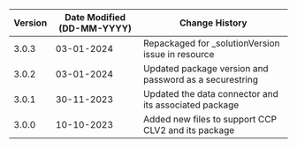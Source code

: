 | **Version** | **Date Modified (DD-MM-YYYY)** | **Change History**                                                 |
|-------------|--------------------------------|--------------------------------------------------------------------|
| 3.0.3       | 03-01-2024                     |	Repackaged for _solutionVersion issue in resource            |
| 3.0.2       | 03-01-2024                     |	Updated package version and password as a securestring            |
| 3.0.1       | 30-11-2023                     |	Updated the data connector and its associated package             |
| 3.0.0       | 10-10-2023                     |	Added new files to support CCP CLV2 and its package               |
